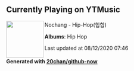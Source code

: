 ## Currently Playing on YTMusic

[<img align="left" width="100" src="https://lh3.googleusercontent.com/k-9qrFwkWi4YPuyyLM3KtIs-Xj8u5Ii4EPRp-whxFKE-XYTaX-lpOf_GfZEoj-j78QGIM96iEZ6RhNDm">](https://music.youtube.com/channel/UC3NFM7nvnZEmSItn687o1NA)

Nochang - Hip-Hop(힙합)

**Albums**: Hip Hop

Last updated at 08/12/2020 07:46

#### Generated with [20chan/github-now](https://github.com/20chan/github-now)


<!--
**20chan/20chan** is a ✨ _special_ ✨ repository because its `README.md` (this file) appears on your GitHub profile.

Here are some ideas to get you started:

- 🔭 I’m currently working on ...
- 🌱 I’m currently learning ...
- 👯 I’m looking to collaborate on ...
- 🤔 I’m looking for help with ...
- 💬 Ask me about ...
- 📫 How to reach me: ...
- 😄 Pronouns: ...
- ⚡ Fun fact: ...
-->
